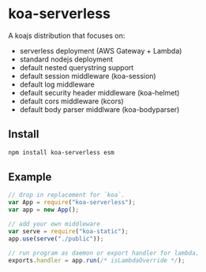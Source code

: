 # koa-serverless

A koajs distribution that focuses on:

- serverless deployment (AWS Gateway + Lambda)
- standard nodejs deployment
- default nested querystring support
- default session middleware (koa-session)
- default log middleware
- default security header middleware (koa-helmet)
- default cors middleware (kcors)
- default body parser middlware (koa-bodyparser)

## Install

```sh
npm install koa-serverless esm
```

## Example

```js
// drop in replacement for `koa`.
var App = require("koa-serverless");
var app = new App();

// add your own middleware
var serve = require("koa-static");
app.use(serve("./public"));

// run program as daemon or export handler for lambda.
exports.handler = app.run(/* isLambdaOverride */);
```

